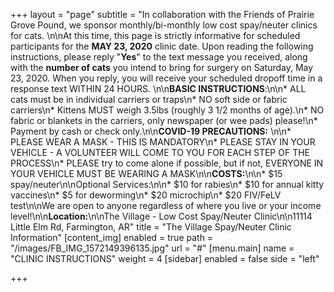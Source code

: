 +++
layout = "page"
subtitle = "In collaboration with the Friends of Prairie Grove Pound, we sponsor monthly/bi-monthly low cost spay/neuter clinics for cats.  \n\nAt this time, this page is strictly informative for scheduled participants for the **MAY 23, 2020** clinic date.  Upon reading the following instructions, please reply \"**Yes**\" to the text message you received, along with the **number of cats** you intend to bring for surgery on Saturday, May 23, 2020.  When you reply, you will receive your scheduled dropoff time in a response text WITHIN 24 HOURS. \n\n**BASIC INSTRUCTIONS**:\n\n* ALL cats must be in individual carriers or traps\n* NO soft side or fabric carriers\n* Kittens MUST weigh 3.5lbs (roughly 3 1/2 months of age).\n* NO fabric or blankets in the carriers, only newspaper (or wee pads) please!\n* Payment by cash or check only.\n\n**COVID-19 PRECAUTIONS:** \n\n* PLEASE WEAR A MASK - THIS IS MANDATORY\n* PLEASE STAY IN YOUR VEHICLE - A VOLUNTEER WILL COME TO YOU FOR EACH STEP OF THE PROCESS\n* PLEASE try to come alone if possible, but if not, EVERYONE IN YOUR VEHICLE MUST BE WEARING A MASK\n\n**COSTS:**\n\n* $15 spay/neuter\n\nOptional Services:\n\n* $10 for rabies\n* $10 for annual kitty vaccines\n* $5 for deworming\n* $20 microchip\n* $20 FIV/FeLV test\n\nWe are open to anyone regardless of where you live or your income level!\n\n**Location:**\n\nThe Village - Low Cost Spay/Neuter Clinic\n\n11114 Little Elm Rd, Farmington, AR"
title = "The Village Spay/Neuter Clinic Information"
[content_img]
enabled = true
path = "/images/FB_IMG_1572149396135.jpg"
url = "#"
[menu.main]
name = "CLINIC INSTRUCTIONS"
weight = 4
[sidebar]
enabled = false
side = "left"

+++

